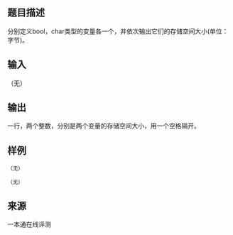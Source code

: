 ## 题目描述

分别定义bool，char类型的变量各一个，并依次输出它们的存储空间大小(单位：字节)。

## 输入

（无）

## 输出

一行，两个整数，分别是两个变量的存储空间大小，用一个空格隔开。

## 样例

```input1
（无）

```

```output1
（无）
```


 ## 来源

 一本通在线评测 